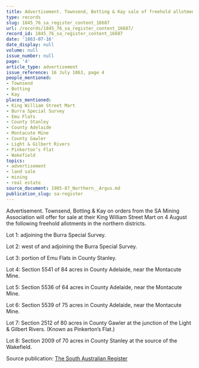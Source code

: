 ```yaml
---
title: Advertisement. Townsend, Botting & Kay sale of freehold allotments
type: records
slug: 1845_76_sa_register_content_16687
url: /records/1845_76_sa_register_content_16687/
record_id: 1845_76_sa_register_content_16687
date: '1863-07-16'
date_display: null
volume: null
issue_number: null
page: '4'
article_type: advertisement
issue_reference: 16 July 1863, page 4
people_mentioned:
- Townsend
- Botting
- Kay
places_mentioned:
- King William Street Mart
- Burra Special Survey
- Emu Flats
- County Stanley
- County Adelaide
- Montacute Mine
- County Gawler
- Light & Gilbert Rivers
- Pinkerton’s Flat
- Wakefield
topics:
- advertisement
- land sale
- mining
- real estate
source_document: 1985-87_Northern__Argus.md
publication_slug: sa-register
---
```


Advertisement.  Townsend, Botting & Kay on orders from the SA Mining Association will offer for sale at their King William Street Mart on 4 August the following freehold allotments in the northern districts.

Lot 1: adjoining the Burra Special Survey.

Lot 2: west of and adjoining the Burra Special Survey.

Lot 3: portion of Emu Flats in County Stanley.

Lot 4: Section 5541 of 84 acres in County Adelaide, near the Montacute Mine.

Lot 5: Section 5536 of 64 acres in County Adelaide, near the Montacute Mine.

Lot 6: Section 5539 of 75 acres in County Adelaide, near the Montacute Mine.

Lot 7: Section 2512 of 80 acres in County Gawler at the junction of the Light & Gilbert Rivers. (Known as Pinkerton’s Flat.)

Lot 8: Section 2009 of 70 acres in County Stanley at the source of the Wakefield.

Source publication: [The South Australian Register](/publications/sa-register/)
